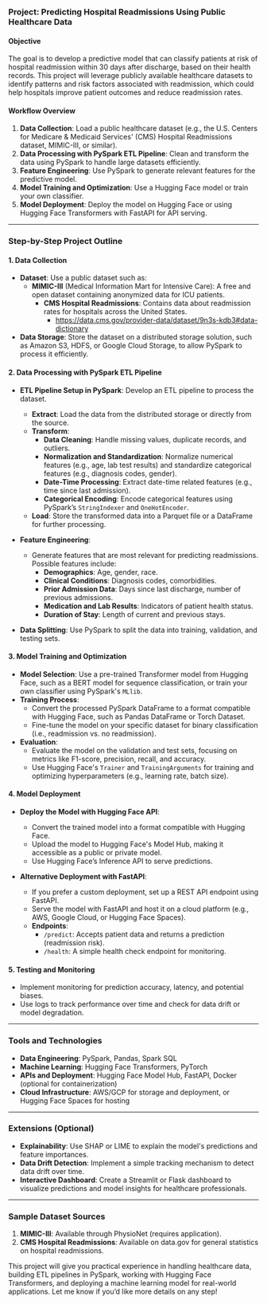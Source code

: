 ### Project: **Predicting Hospital Readmissions Using Public Healthcare Data**

#### Objective
The goal is to develop a predictive model that can classify patients at risk of hospital readmission within 30 days after discharge, based on their health records. This project will leverage publicly available healthcare datasets to identify patterns and risk factors associated with readmission, which could help hospitals improve patient outcomes and reduce readmission rates.

#### Workflow Overview
1. **Data Collection**: Load a public healthcare dataset (e.g., the U.S. Centers for Medicare & Medicaid Services' (CMS) Hospital Readmissions dataset, MIMIC-III, or similar).
2. **Data Processing with PySpark ETL Pipeline**: Clean and transform the data using PySpark to handle large datasets efficiently.
3. **Feature Engineering**: Use PySpark to generate relevant features for the predictive model.
4. **Model Training and Optimization**: Use a Hugging Face model or train your own classifier.
5. **Model Deployment**: Deploy the model on Hugging Face or using Hugging Face Transformers with FastAPI for API serving.

---

### Step-by-Step Project Outline

#### 1. **Data Collection**

   - **Dataset**: Use a public dataset such as:
      - **MIMIC-III** (Medical Information Mart for Intensive Care): A free and open dataset containing anonymized data for ICU patients.
        - **CMS Hospital Readmissions**: Contains data about readmission rates for hospitals across the United States.
          - https://data.cms.gov/provider-data/dataset/9n3s-kdb3#data-dictionary
   - **Data Storage**: Store the dataset on a distributed storage solution, such as Amazon S3, HDFS, or Google Cloud Storage, to allow PySpark to process it efficiently.

#### 2. **Data Processing with PySpark ETL Pipeline**

   - **ETL Pipeline Setup in PySpark**: Develop an ETL pipeline to process the dataset.
     - **Extract**: Load the data from the distributed storage or directly from the source.
     - **Transform**:
       - **Data Cleaning**: Handle missing values, duplicate records, and outliers.
       - **Normalization and Standardization**: Normalize numerical features (e.g., age, lab test results) and standardize categorical features (e.g., diagnosis codes, gender).
       - **Date-Time Processing**: Extract date-time related features (e.g., time since last admission).
       - **Categorical Encoding**: Encode categorical features using PySpark’s `StringIndexer` and `OneHotEncoder`.
     - **Load**: Store the transformed data into a Parquet file or a DataFrame for further processing.

   - **Feature Engineering**:
     - Generate features that are most relevant for predicting readmissions. Possible features include:
       - **Demographics**: Age, gender, race.
       - **Clinical Conditions**: Diagnosis codes, comorbidities.
       - **Prior Admission Data**: Days since last discharge, number of previous admissions.
       - **Medication and Lab Results**: Indicators of patient health status.
       - **Duration of Stay**: Length of current and previous stays.
   - **Data Splitting**: Use PySpark to split the data into training, validation, and testing sets.

#### 3. **Model Training and Optimization**

   - **Model Selection**: Use a pre-trained Transformer model from Hugging Face, such as a BERT model for sequence classification, or train your own classifier using PySpark's `MLlib`.
   - **Training Process**:
     - Convert the processed PySpark DataFrame to a format compatible with Hugging Face, such as Pandas DataFrame or Torch Dataset.
     - Fine-tune the model on your specific dataset for binary classification (i.e., readmission vs. no readmission).
   - **Evaluation**:
     - Evaluate the model on the validation and test sets, focusing on metrics like F1-score, precision, recall, and accuracy.
     - Use Hugging Face's `Trainer` and `TrainingArguments` for training and optimizing hyperparameters (e.g., learning rate, batch size).
   
#### 4. **Model Deployment**

   - **Deploy the Model with Hugging Face API**:
     - Convert the trained model into a format compatible with Hugging Face.
     - Upload the model to Hugging Face's Model Hub, making it accessible as a public or private model.
     - Use Hugging Face’s Inference API to serve predictions.
   
   - **Alternative Deployment with FastAPI**:
     - If you prefer a custom deployment, set up a REST API endpoint using FastAPI.
     - Serve the model with FastAPI and host it on a cloud platform (e.g., AWS, Google Cloud, or Hugging Face Spaces).
     - **Endpoints**:
       - `/predict`: Accepts patient data and returns a prediction (readmission risk).
       - `/health`: A simple health check endpoint for monitoring.

#### 5. **Testing and Monitoring**

   - Implement monitoring for prediction accuracy, latency, and potential biases.
   - Use logs to track performance over time and check for data drift or model degradation.

---

### Tools and Technologies

- **Data Engineering**: PySpark, Pandas, Spark SQL
- **Machine Learning**: Hugging Face Transformers, PyTorch
- **APIs and Deployment**: Hugging Face Model Hub, FastAPI, Docker (optional for containerization)
- **Cloud Infrastructure**: AWS/GCP for storage and deployment, or Hugging Face Spaces for hosting

---

### Extensions (Optional)

- **Explainability**: Use SHAP or LIME to explain the model's predictions and feature importances.
- **Data Drift Detection**: Implement a simple tracking mechanism to detect data drift over time.
- **Interactive Dashboard**: Create a Streamlit or Flask dashboard to visualize predictions and model insights for healthcare professionals.

---

### Sample Dataset Sources

1. **MIMIC-III**: Available through PhysioNet (requires application).
2. **CMS Hospital Readmissions**: Available on data.gov for general statistics on hospital readmissions.

This project will give you practical experience in handling healthcare data, building ETL pipelines in PySpark, working with Hugging Face Transformers, and deploying a machine learning model for real-world applications. Let me know if you’d like more details on any step!